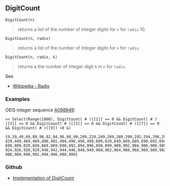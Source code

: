 ## DigitCount

```
DigitCount(n)
```

> returns a list of the number of integer digits for `n` for `radix` 10.

```
DigitCount(n, radix)
```

> returns a list of the number of integer digits for `n` for `radix`.

```
DigitCount(n, radix, k)
```

> returns a the number of integer digit `k` in `n` for `radix`. 

See
* [Wikipedia - Radix](https://en.wikipedia.org/wiki/Radix)

### Examples

OEIS integer sequence [A098949](https://oeis.org/A098949):

``` 
>> Select(Range(1000), DigitCount( # )[[1]] == 0 && DigitCount( # )[[3]] == 0 && DigitCount( # )[[5]] == 0 && DigitCount( # )[[7]] == 0 && DigitCount( # )[[9]] >0 &)

{9,29,49,69,89,90,92,94,96,98,99,209,229,249,269,289,290,292,294,296,298,299,409,
429,449,469,489,490,492,494,496,498,499,609,629,649,669,689,690,692,694,696,698,
699,809,829,849,869,889,890,892,894,896,898,899,900,902,904,906,908,909,920,922,
924,926,928,929,940,942,944,946,948,949,960,962,964,966,968,969,980,982,984,986,
988,989,990,992,994,996,998,999}
```

### Github

* [Implementation of DigitCount](https://github.com/axkr/symja_android_library/blob/master/symja_android_library/matheclipse-core/src/main/java/org/matheclipse/core/builtin/IntegerFunctions.java#L271) 
